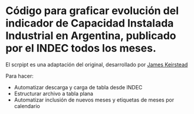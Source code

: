 # Código para graficar evolución del indicador de Capacidad Instalada Industrial en Argentina, publicado por el INDEC todos los meses.

El scrpipt es una adaptación del original, desarrollado por [James Keirstead](https://github.com/jkeirstead)

Para hacer:
* Automatizar descarga y carga de tabla desde INDEC
* Estructurar archivo a tabla plana
* Automatizar inclusión de nuevos meses y etiquetas de meses por calendario
